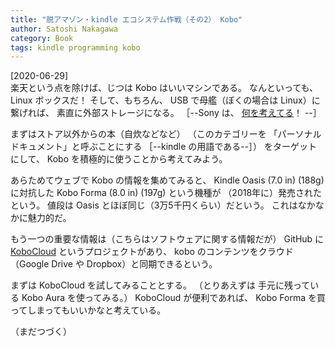 ```yaml
---
title: "脱アマゾン・kindle エコシステム作戦（その2） Kobo"
author: Satoshi Nakagawa
category: Book
tags: kindle programming kobo
---
```


[2020-06-29]  
 楽天という点を除けば、じつは
Kobo はいいマシンである。
なんといっても、
Linux ボックスだ！
そして、もちろん、
USB で母艦（ぼくの場合は Linux）に繋げれば、
素直に外部ストレージになる。
［--Sony は、
[何を考えてる](http://www.merapano.net/~satoshi/private/diary/2018-06-12-1.html)！ --］

 まずはストア以外からの本（自炊などなど）
（このカテゴリーを
「パーソナルドキュメント」と呼ぶことにする
［--kindle の用語である--］）
をターゲットにして、
Kobo を積極的に使うことから考えてみよう。

 あらためてウェブで Kobo の情報を集めてみると、
Kindle Oasis (7.0 in) (188g) に対抗した
Kobo Forma (8.0 in) (197g) という機種が
（2018年に）発売されたという。
値段は Oasis とほぼ同じ（3万5千円くらい）だという。
これはなかなかに魅力的だ。

 もう一つの重要な情報は（こちらはソフトウェアに関する情報だが）
GitHub に
[KoboCloud](https://github.com/fsantint/KoboCloud)
というプロジェクトがあり、
kobo のコンテンツをクラウド（Google Drive や
Dropbox）と同期できるという。

 まずは KoboCloud を試してみることとする。
（とりあえずは
手元に残っている Kobo Aura を使ってみる。）
KoboCloud が便利であれば、
Kobo Forma を買ってしまってもいいかなと考えている。

 （まだつづく）

